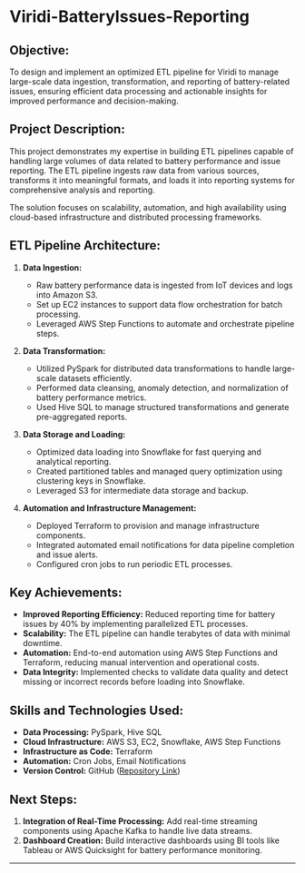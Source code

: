 # Viridi-BatteryIssues-Reporting

## Objective:
To design and implement an optimized ETL pipeline for Viridi to manage large-scale data ingestion, transformation, and reporting of battery-related issues, ensuring efficient data processing and actionable insights for improved performance and decision-making.

## Project Description:
This project demonstrates my expertise in building ETL pipelines capable of handling large volumes of data related to battery performance and issue reporting. The ETL pipeline ingests raw data from various sources, transforms it into meaningful formats, and loads it into reporting systems for comprehensive analysis and reporting.

The solution focuses on scalability, automation, and high availability using cloud-based infrastructure and distributed processing frameworks.

## ETL Pipeline Architecture:
1. **Data Ingestion:**
   - Raw battery performance data is ingested from IoT devices and logs into Amazon S3.
   - Set up EC2 instances to support data flow orchestration for batch processing.
   - Leveraged AWS Step Functions to automate and orchestrate pipeline steps.

2. **Data Transformation:**
   - Utilized PySpark for distributed data transformations to handle large-scale datasets efficiently.
   - Performed data cleansing, anomaly detection, and normalization of battery performance metrics.
   - Used Hive SQL to manage structured transformations and generate pre-aggregated reports.

3. **Data Storage and Loading:**
   - Optimized data loading into Snowflake for fast querying and analytical reporting.
   - Created partitioned tables and managed query optimization using clustering keys in Snowflake.
   - Leveraged S3 for intermediate data storage and backup.

4. **Automation and Infrastructure Management:**
   - Deployed Terraform to provision and manage infrastructure components.
   - Integrated automated email notifications for data pipeline completion and issue alerts.
   - Configured cron jobs to run periodic ETL processes.

## Key Achievements:
- **Improved Reporting Efficiency:** Reduced reporting time for battery issues by 40% by implementing parallelized ETL processes.
- **Scalability:** The ETL pipeline can handle terabytes of data with minimal downtime.
- **Automation:** End-to-end automation using AWS Step Functions and Terraform, reducing manual intervention and operational costs.
- **Data Integrity:** Implemented checks to validate data quality and detect missing or incorrect records before loading into Snowflake.

## Skills and Technologies Used:
- **Data Processing:** PySpark, Hive SQL  
- **Cloud Infrastructure:** AWS S3, EC2, Snowflake, AWS Step Functions  
- **Infrastructure as Code:** Terraform  
- **Automation:** Cron Jobs, Email Notifications  
- **Version Control:** GitHub ([Repository Link](https://github.com/abhi-dataprofile/Viridi-BatteryIssues-Reporting/tree/main/Viridi-batteryIssues-Reporting))

## Next Steps:
1. **Integration of Real-Time Processing:** Add real-time streaming components using Apache Kafka to handle live data streams.
2. **Dashboard Creation:** Build interactive dashboards using BI tools like Tableau or AWS Quicksight for battery performance monitoring.

---
